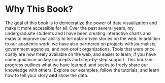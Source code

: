 # Why This Book?

The goal of this book is to democratize the power of data visualization and make it more accessible for all. Over the past several years, my undergraduate students and I have been creating interactive charts and maps to improve our ability to tell data-driven stories on the web. In addition to our academic work, we have also partnered on projects with journalists, government agencies, and non-profit organizations. Tools that were once costly are now freely available on the web, and easier to learn, if you have some guidance on key concepts and step-by-step support. This book-in-progress outlines what we have learned, and seeks to freely share our knowledge with others. Explore our examples, follow the tutorials, and learn how to tell your story **and** show the data.
